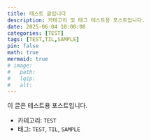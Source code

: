 ```yaml
---
title: 테스트 글입니다
description: 카테고리 및 태그 테스트용 포스트입니다.
date: 2025-06-04 10:00:00
categories: [TEST]
tags: [TEST,TIL,SAMPLE]
pin: false
math: true
mermaid: true
# image:
#   path:
#   lqip: 
#   alt: 
---
```


이 글은 테스트용 포스트입니다.

- 카테고리: `TEST`
- 태그: `TEST`, `TIL`, `SAMPLE`
